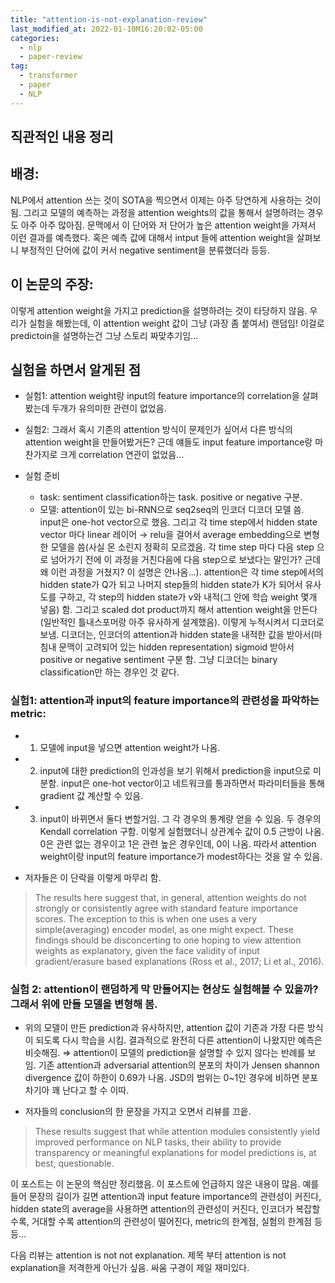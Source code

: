 ```yaml
---
title: "attention-is-not-explanation-review"
last_modified_at: 2022-01-10M16:20:02-05:00
categories:
  - nlp
  - paper-review
tag:
  - transformer
  - paper
  - NLP
---
```

## 직관적인 내용 정리

## 배경: 
NLP에서 attention 쓰는 것이 SOTA을 찍으면서 이제는 아주 당연하게 사용하는 것이 됨. 그리고 모델의 예측하는 과정을 attention weights의 값을 통해서 설명하려는 경우도 아주 아주 많아짐. 문맥에서 이 단어와 저 단어가 높은 attention weight을 가져서 이런 결과를 예측했다. 혹은 예측 값에 대해서 intput 들에 attention weight을 살펴보니 부정적인 단어에 값이 커서 negative sentiment을 분류했더라 등등.

## 이 논문의 주장: 
이렇게 attention weight을 가지고 prediction을 설명하려는 것이 타당하지 않음. 우리가 실험을 해봤는데, 이 attention weight 값이 그냥 (과장 좀 붙여서) 랜덤임! 이걸로 predictoin을 설명하는건 그냥 스토리 짜맞추기임... 

## 실험을 하면서 알게된 점

* 실험1: attention weight랑 input의 feature importance의 correlation을 살펴봤는데 두개가 유의미한 관련이 없었음. 

* 실험2: 그래서 혹시 기존의 attention 방식이 문제인가 싶어서 다른 방식의 attention weight을 만들어봤거든? 근데 얘들도 input feature importance랑 마찬가지로 크게 correlation 연관이 없었음... 

* 실험 준비
  * task: sentiment classification하는 task. positive or negative 구분.
  * 모델: attention이 있는 bi-RNN으로 seq2seq의 인코더 디코더 모델 씀. input은 one-hot vector으로 했음. 그리고 각 time step에서 hidden state vector 마다 linear 레이어 → relu을 걸어서 average embedding으로 변형한 모델을 씀(사실 몬 소린지 정확히 모르겠음. 각 time step 마다 다음 step 으로 넘어가기 전에 이 과정을 거친다음에 다음 step으로 보냈다는 말인가? 근데 왜 이런 과정을 거쳤지? 이 설명은 안나옴...). attention은 각 time step에서의 hidden state가 Q가 되고 나머지 step들의 hidden state가 K가 되어서 유사도를 구하고, 각 step의 hidden state가 v와 내적(그 안에 학습 weight 몇개 넣음) 함. 그리고 scaled dot product까지 해서 attention weight을 만든다(일반적인 틀내스포머랑 아주 유사하게 설계했음). 이렇게 누적시켜서 디코더로 보냄. 디코더는, 인코더의 attention과 hidden state을 내적한 값을 받아서(마침내 문맥이 고려되어 있는 hidden representation) sigmoid 받아서 positive or negative sentiment 구분 함. 그냥 디코더는 binary classification만 하는 경우인 것 같다.

### 실험1: attention과 input의 feature importance의 관련성을 파악하는 metric: 
* 1) 모델에 input을 넣으면 attention weight가 나옴. 
* 2) input에 대한 prediction의 인과성을 보기 위해서 prediction을 input으로 미분함. input은 one-hot vector이고 네트워크를 통과하면서 파라미터들을 통해 gradient 값 계산할 수 있음. 
* 3) input이 바뀌면서 둘다 변할거임. 그 각 경우의 통계량 얻을 수 있음. 두 경우의 Kendall correlation 구함. 이렇게 실험했더니 상관계수 값이 0.5 근방이 나옴. 0은 관련 없는 경우이고 1은 관련 높은 경우인데, 0이 나옴. 따라서 attention weight이랑 input의 feature importance가 modest하다는 것을 알 수 있음. 

* 저자들은 이 단락을 이렇게 마무리 함.

> The results here suggest that, in general, attention weights do not strongly or consistently agree with standard feature importance scores. The exception to this is when one uses a very simple(averaging) encoder model, as one might expect. These findings should be disconcerting to one hoping to view attention weights as explanatory, given the face validity of input gradient/erasure based explanations (Ross et al., 2017; Li et al., 2016).

### 실험 2: attention이 랜덤하게 막 만들어지는 현상도 실험해볼 수 있을까? 그래서 위에 만들 모델을 변형해 봄. 
* 위의 모델이 만든 prediction과 유사하지만, attention 값이 기존과 가장 다른 방식이 되도록 다시 학습을 시킴. 결과적으로 완전히 다른 attention이 나왔지만 예측은 비슷해짐. ⇒ attention이 모델의 prediction을 설명할 수 있지 않다는 반례를 보임. 기존 attention과 adversarial attention의 분포의 차이가 Jensen shannon divergence 값이 하한이 0.69가 나옴. JSD의 범위는 0~1인 경우에 비하면 분포 차기아 꽤 난다고 할 수 이따.

* 저자들의 conclusion의 한 문장을 가지고 오면서 리뷰를 끄읕.

>These results suggest that while attention modules consistently yield improved performance on NLP tasks, their ability to provide transparency or meaningful explanations for model predictions is, at best, questionable. 

이 포스트는 이 논문의 핵심만 정리했음. 이 포스트에 언급하지 않은 내용이 많음. 예를 들어 문장의 길이가 길면 attention과 input feature importance의 관련성이 커진다, hidden state의 average을 사용하면 attention의 관련성이 커진다, 인코더가 복잡할 수록, 거대할 수록 attention의 관련성이 떨어진다, metric의 한계점, 실험의 한계점 등등...

다음 리뷰는 attention is not not explanation. 제목 부터 attention is not explanation을 저격한게 아닌가 싶음. 싸움 구경이 제일 재미있다.
